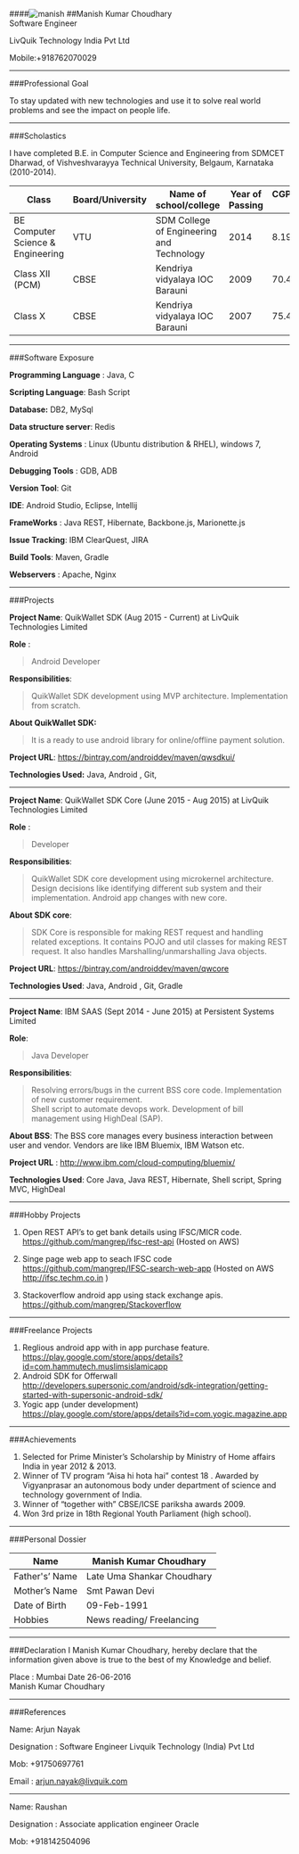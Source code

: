 
####![manish](/img/IMG_20160508_011309.jpg)
##Manish Kumar Choudhary        
Software Engineer

LivQuik Technology India Pvt Ltd 

Mobile:+918762070029


----------

                                                         
###Professional Goal

To stay updated with new technologies and use it to solve real world problems and see the impact on people life.


----------

                                                         

###Scholastics

I have completed B.E. in Computer Science and Engineering from SDMCET Dharwad, of   Vishveshvarayya Technical University, Belgaum, Karnataka (2010-2014).

| Class                             | Board/University | Name of school/college                    | Year of Passing | CGPA/Marks % |
|-----------------------------------|------------------|-------------------------------------------|-----------------|--------------|
| BE Computer Science & Engineering | VTU              | SDM College of Engineering and Technology | 2014            | 8.19         |
| Class XII (PCM)                   | CBSE             | Kendriya vidyalaya IOC Barauni            | 2009            | 70.4         |
| Class X                           | CBSE             | Kendriya vidyalaya IOC Barauni            | 2007            | 75.4         |


----------

                                                         

###Software Exposure 

**Programming Language** : Java, C

**Scripting Language**: Bash Script

**Database:** DB2, MySql

**Data structure server**: Redis

**Operating Systems** : Linux (Ubuntu distribution & RHEL), windows 7, Android

**Debugging Tools** : GDB, ADB

**Version Tool**: Git

**IDE**:  Android Studio, Eclipse, Intellij

**FrameWorks** : Java REST, Hibernate, Backbone.js, Marionette.js

**Issue Tracking**: IBM ClearQuest, JIRA

**Build Tools**: Maven, Gradle

**Webservers** : Apache, Nginx


----------

                                                         



###Projects

**Project Name**: QuikWallet SDK (Aug 2015 - Current) at LivQuik Technologies Limited

**Role** : 

> Android Developer

**Responsibilities**:

>  QuikWallet SDK development using MVP architecture. Implementation
> from scratch.

**About QuikWallet SDK:**

>  It is a ready to use android library for online/offline payment solution.

**Project URL**: https://bintray.com/androiddev/maven/qwsdkui/

**Technologies Used:** Java, Android , Git, 


----------


**Project Name**: QuikWallet SDK Core (June 2015 - Aug 2015) at LivQuik Technologies Limited 

**Role** : 

> Developer

**Responsibilities**:
	

> QuikWallet SDK core development using microkernel architecture. 
> Design decisions like identifying different sub system and their implementation. 
> Android app changes with new core.

**About SDK core**: 

> SDK Core is responsible for making REST request and handling related exceptions. It contains POJO and util classes for making REST request. It also handles Marshalling/unmarshalling Java objects. 

**Project URL**: https://bintray.com/androiddev/maven/qwcore

**Technologies Used**: Java, Android , Git, Gradle


----------


**Project Name**: IBM SAAS (Sept 2014 - June 2015) at Persistent Systems Limited

**Role**: 

> Java Developer

**Responsibilities**:

> 	Resolving errors/bugs in the current BSS core code. 
> 	Implementation of new customer requirement. 	
> Shell script to automate devops work.
>  Development of bill management using HighDeal (SAP).

**About BSS**: The BSS core manages every business interaction between user and vendor. Vendors are like IBM Bluemix, IBM Watson etc. 

**Project URL** : http://www.ibm.com/cloud-computing/bluemix/

**Technologies Used**: Core Java, Java REST, Hibernate, Shell script, Spring MVC, HighDeal


----------

                                                         

###Hobby Projects 

 1. Open REST API’s to get bank details using IFSC/MICR code.
    https://github.com/mangrep/ifsc-rest-api  (Hosted on AWS) 
    
 2. Singe page web app to seach IFSC code https://github.com/mangrep/IFSC-search-web-app  (Hosted on AWS http://ifsc.techm.co.in ) 
 
 3. Stackoverflow android app using stack exchange apis. https://github.com/mangrep/Stackoverflow


----------

                                                         

###Freelance Projects

 1. Reglious android app with in app purchase feature. https://play.google.com/store/apps/details?id=com.hammutech.muslimsislamicapp
 2.  Android SDK for Offerwall http://developers.supersonic.com/android/sdk-integration/getting-started-with-supersonic-android-sdk/
 3.  Yogic app (under development)
            https://play.google.com/store/apps/details?id=com.yogic.magazine.app


----------

                                                         


###Achievements 

 1. Selected for Prime Minister’s Scholarship by Ministry of Home
    affairs India in year 2012 & 2013. 
 2.  Winner of TV program “Aisa hi hota hai” contest 18 . Awarded by Vigyanprasar an autonomous body under department of science and technology government of India. 
 3. Winner of “together with” CBSE/ICSE pariksha awards 2009. 
 4.  Won 3rd prize in 18th Regional Youth Parliament (high school).


----------

                                                         

###Personal Dossier 

| Name           | Manish Kumar Choudhary     |
|----------------|----------------------------|
| Father's’ Name | Late Uma Shankar Choudhary |
| Mother’s Name  | Smt Pawan Devi             |
| Date of Birth  | 09-Feb-1991                |
| Hobbies        | News reading/ Freelancing  |


----------

                                                         

###Declaration 
I Manish Kumar Choudhary, hereby declare that the information given above is true to the best of my Knowledge and belief. 

Place : Mumbai 
Date 26-06-2016                                                                      	
Manish Kumar Choudhary       


----------

                                                         
   
###References  

Name: Arjun Nayak

Designation : Software Engineer Livquik Technology (India) Pvt Ltd

Mob: +91750697761

Email :  arjun.nayak@livquik.com     

   ----------

Name: Raushan 

Designation : Associate application engineer  Oracle

Mob: +918142504096                                                          

